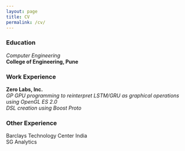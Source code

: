 ```yaml
---
layout: page
title: CV
permalink: /cv/
---
```


### Education
_Computer Engineering_ <br> __College of Engineering, Pune__

### Work Experience
__Zero Labs, Inc.__ <br>
*GP GPU programming to reinterpret LSTM/GRU as graphical operations using OpenGL ES 2.0  <br>
DSL creation using Boost Proto*

### Other Experience
Barclays Technology Center India <br>
SG Analytics <br>
